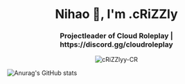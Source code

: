 
<h1 align="center">Nihao 👋, I'm .cRiZZly</h1>
<h3 align="center">Projectleader of Cloud Roleplay | https://discord.gg/cloudroleplay</h3>

<p align="center"> <img src="https://komarev.com/ghpvc/?username=cRiZZlyy-CR&label=Profile%20views&color=0e75b6&style=flat" alt="cRiZZlyy-CR" /> </p>

![Anurag's GitHub stats](https://github-readme-stats.vercel.app/api?username=cRiZZlyy-CR&show_icons=true&theme=radical)
